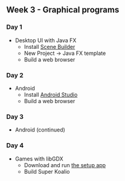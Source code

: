## Week 3 - Graphical programs

### Day 1

* Desktop UI with Java FX
  * Install [Scene Builder](http://www.oracle.com/technetwork/java/javase/downloads/javafxscenebuilder-1x-archive-2199384.html)
  * New Project -> Java FX template
  * Build a web browser

### Day 2

* Android
  * Install [Android Studio](https://developer.android.com/sdk/index.html)
  * Build a web browser

### Day 3

* Android (continued)

### Day 4

* Games with libGDX
  * Download and run [the setup app](https://libgdx.badlogicgames.com/download.html)
  * Build Super Koalio
